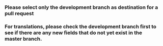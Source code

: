 ### Please select only the development branch as destination for a pull request

### For translations, please check the development branch first to see if there are any new fields that do not yet exist in the master branch.